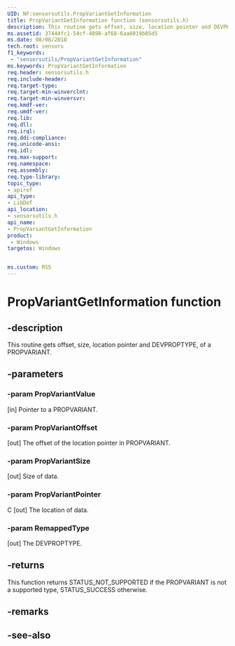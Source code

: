 ```yaml
---
UID: NF:sensorsutils.PropVariantGetInformation
title: PropVariantGetInformation function (sensorsutils.h)
description: This routine gets offset, size, location pointer and DEVPROPTYPE, of a PROPVARIANT.
ms.assetid: 37444fc1-54cf-4898-af68-6aa6019b85d5
ms.date: 08/08/2018
tech.root: sensors
f1_keywords:
 - "sensorsutils/PropVariantGetInformation"
ms.keywords: PropVariantGetInformation
req.header: sensorsutils.h
req.include-header:
req.target-type:
req.target-min-winverclnt:
req.target-min-winversvr:
req.kmdf-ver:
req.umdf-ver:
req.lib:
req.dll:
req.irql: 
req.ddi-compliance:
req.unicode-ansi:
req.idl:
req.max-support:
req.namespace:
req.assembly:
req.type-library: 
topic_type: 
- apiref
api_type: 
- LibDef
api_location: 
- sensorsutils.h
api_name: 
- PropVariantGetInformation
product:
 - Windows
targetos: Windows


ms.custom: RS5
---
```


# PropVariantGetInformation function


## -description

This routine gets offset, size, location pointer and DEVPROPTYPE, of a PROPVARIANT.


## -parameters

### -param PropVariantValue

[in] Pointer to a PROPVARIANT.

### -param PropVariantOffset

[out] The offset of the location pointer in PROPVARIANT.

### -param PropVariantSize

[out] Size of data.

### -param PropVariantPointer
C
[out] The location of data.

### -param RemappedType

[out] The DEVPROPTYPE.

## -returns

This function returns STATUS_NOT_SUPPORTED if the PROPVARIANT is not a supported type, STATUS_SUCCESS otherwise.

## -remarks

## -see-also
